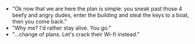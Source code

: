 - "Ok now that we are here the plan is simple: you sneak past those 4 beefy and angry dudes, enter the building and steal the keys to a boat, then you come back."
- "Why me? I'd rather stay alive. You go."
- "...change of plans. Let's crack their Wi-fi instead."